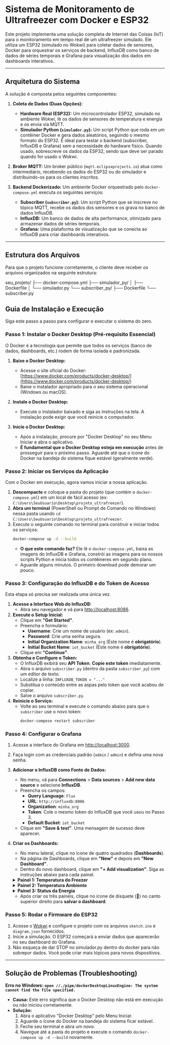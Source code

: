 # Sistema de Monitoramento de Ultrafreezer com Docker e ESP32

Este projeto implementa uma solução completa de Internet das Coisas (IoT) para o monitoramento em tempo real de um ultrafreezer simulado. Ele utiliza um ESP32 (simulado no Wokwi) para coletar dados de sensores, Docker para orquestrar os serviços de backend, InfluxDB como banco de dados de séries temporais e Grafana para visualização dos dados em dashboards interativos.

---

## Arquitetura do Sistema

A solução é composta pelos seguintes componentes:

1.  **Coleta de Dados (Duas Opções):**
    * **Hardware Real (ESP32):** Um microcontrolador ESP32, simulado no ambiente Wokwi, lê os dados de sensores de temperatura e energia e os envia via MQTT.
    * **Simulador Python (`simulador.py`):** Um script Python que roda em um contêiner Docker e gera dados aleatórios, seguindo o mesmo formato do ESP32. É ideal para testar o backend (subscriber, InfluxDB e Grafana) sem a necessidade do hardware físico. Quando usado, sobrescreve os dados da ESP32, sendo que deve ser parado quando for usado o Wokwi.

2.  **Broker MQTT:** Um broker público (`mqtt.eclipseprojects.io`) atua como intermediário, recebendo os dados do ESP32 ou do simulador e distribuindo-os para os clientes inscritos.

3.  **Backend Dockerizado:** Um ambiente Docker orquestrado pelo `docker-compose.yml` executa os seguintes serviços:
    * **Subscriber (`subscriber.py`):** Um script Python que se inscreve no tópico MQTT, recebe os dados dos sensores e os grava no banco de dados InfluxDB.
    * **InfluxDB:** Um banco de dados de alta performance, otimizado para armazenar dados de séries temporais.
    * **Grafana:** Uma plataforma de visualização que se conecta ao InfluxDB para criar dashboards interativos.

---

## Estrutura dos Arquivos

Para que o projeto funcione corretamente, o cliente deve receber os arquivos organizados na seguinte estrutura:

seu_projeto/
├── docker-compose.yml
├── simulador_py/
│   ├── Dockerfile
│   └── simulador.py
└── subscriber_py/
    ├── Dockerfile
    └── subscriber.py


## Guia de Instalação e Execução

Siga este passo a passo para configurar e executar o sistema do zero.

### Passo 1: Instalar o Docker Desktop (Pré-requisito Essencial)

O Docker é a tecnologia que permite que todos os serviços (banco de dados, dashboards, etc.) rodem de forma isolada e padronizada.

1.  **Baixe o Docker Desktop:**
    * Acesse o site oficial do Docker: [https://www.docker.com/products/docker-desktop/](https://www.docker.com/products/docker-desktop/)
    * Baixe o instalador apropriado para o seu sistema operacional (Windows ou macOS).

2.  **Instale o Docker Desktop:**
    * Execute o instalador baixado e siga as instruções na tela. A instalação pode exigir que você reinicie o computador.

3.  **Inicie o Docker Desktop:**
    * Após a instalação, procure por "Docker Desktop" no seu Menu Iniciar e abra o aplicativo.
    * **É fundamental que o Docker Desktop esteja em execução** antes de prosseguir para o próximo passo. Aguarde até que o ícone do Docker na bandeja do sistema fique estável (geralmente verde).

### Passo 2: Iniciar os Serviços da Aplicação

Com o Docker em execução, agora vamos iniciar a nossa aplicação.

1.  **Descompacte** e coloque a pasta do projeto (que contém o `docker-compose.yml`) em um local de fácil acesso (ex: `C:\Users\SeuUsuario\Desktop\projeto_ultrafreezer`).
2.  **Abra um terminal** (PowerShell ou Prompt de Comando no Windows) nessa pasta usando `cd C:\Users\SeuUsuario\Desktop\projeto_ultrafreezer`.
3.  Execute o seguinte comando no terminal para construir e iniciar todos os serviços:
    ```bash
    docker-compose up -d --build
    ```
    * **O que este comando faz?** Ele lê o `docker-compose.yml`, baixa as imagens do InfluxDB e Grafana, constrói as imagens para os nossos scripts Python e inicia todos os contêineres em segundo plano.
    * Aguarde alguns minutos. O primeiro download pode demorar um pouco.

### Passo 3: Configuração do InfluxDB e do Token de Acesso

Esta etapa só precisa ser realizada uma única vez.

1.  **Acesse a Interface Web do InfluxDB:**
    * Abra seu navegador e vá para [http://localhost:8086](http://localhost:8086).
2.  **Execute o Setup Inicial:**
    * Clique em **"Get Started"**.
    * Preencha o formulário:
        * **Username**: Crie um nome de usuário (ex: `admin`).
        * **Password**: Crie uma senha segura.
        * **Initial Organization Name**: `minha_org` (Este nome é **obrigatório**).
        * **Initial Bucket Name**: `iot_bucket` (Este nome é **obrigatório**).
    * Clique em **"Continue"**.
3.  **Obtenha e Configure o Token:**
    * O InfluxDB exibirá seu **API Token**. **Copie este token** imediatamente.
    * Abra o arquivo `subscriber.py` (dentro da pasta `subscriber_py`) com um editor de texto.
    * Localize a linha: `INFLUXDB_TOKEN = "..."`
    * Substitua o conteúdo entre as aspas pelo token que você acabou de copiar.
    * Salve o arquivo `subscriber.py`.
4.  **Reinicie o Serviço:**
    * Volte ao seu terminal e execute o comando abaixo para que o `subscriber` use o novo token:
        ```bash
        docker-compose restart subscriber
        ```

### Passo 4: Configurar o Grafana

1.  Acesse a interface do Grafana em [http://localhost:3000](http://localhost:3000).
2.  Faça login com as credenciais padrão (`admin` / `admin`) e defina uma nova senha.
3.  **Adicionar o InfluxDB como Fonte de Dados:**
    * No menu, vá para **Connections** > **Data sources** > **Add new data source** e selecione **InfluxDB**.
    * Preencha os campos:
        * **Query Language**: `Flux`
        * **URL**: `http://influxdb:8086`
        * **Organization**: `minha_org`
        * **Token**: Cole o mesmo token do InfluxDB que você usou no Passo 3.
        * **Default Bucket**: `iot_bucket`
    * Clique em **"Save & test"**. Uma mensagem de sucesso deve aparecer.

4.  **Criar os Dashboards:**
    * No menu lateral, clique no ícone de quatro quadrados (**Dashboards**).
    * Na página de Dashboards, clique em **"New"** e depois em **"New Dashboard"**.
    * Dentro do novo dashboard, clique em **"+ Add visualization"**. Siga as instruções abaixo para cada painel.

    <details>
    <summary><strong>Painel 1: Temperatura do Freezer</strong></summary>

    1.  Na tela de criação, selecione **"InfluxDB"** como a fonte de dados (Data Source).
    2.  Cole a seguinte consulta **Flux** no editor:
        ```flux
        from(bucket: "iot_bucket")
          |> range(start: v.timeRangeStart, stop: v.timeRangeStop)
          |> filter(fn: (r) => r["_measurement"] == "dados_sensores")
          |> filter(fn: (r) => r["_field"] == "temperatura_freezer")
          |> yield(name: "Temperatura Freezer")
        ```
    3.  No painel direito, em "Panel options", defina o **Title** como `Temperatura do Freezer`.
    4.  Em "Standard options", defina a **Unit** como `Temperature > Celsius (°C)`.
    5.  Clique em **"Apply"** para adicionar o painel.
    </details>

    <details>
    <summary><strong>Painel 2: Temperatura Ambiente</strong></summary>

    1.  Clique em "+ Add visualization" novamente.
    2.  Selecione **"InfluxDB"** como a fonte de dados.
    3.  Cole a seguinte consulta **Flux** no editor:
        ```flux
        from(bucket: "iot_bucket")
          |> range(start: v.timeRangeStart, stop: v.timeRangeStop)
          |> filter(fn: (r) => r["_measurement"] == "dados_sensores")
          |> filter(fn: (r) => r["_field"] == "temperatura_ambiente")
          |> yield(name: "Temperatura Ambiente")
        ```
    4.  No painel direito, defina o **Title** como `Temperatura Ambiente` e a **Unit** como `Temperature > Celsius (°C)`.
    5.  Clique em **"Apply"**.
    </details>

    <details>
    <summary><strong>Painel 3: Status da Energia</strong></summary>

    1.  Clique em "+ Add visualization".
    2.  Selecione **"InfluxDB"** como a fonte de dados.
    3.  Cole a seguinte consulta **Flux**:
        ```flux
        from(bucket: "iot_bucket")
          |> range(start: v.timeRangeStart, stop: v.timeRangeStop)
          |> filter(fn: (r) => r["_measurement"] == "dados_sensores")
          |> filter(fn: (r) => r["_field"] == "status_energia")
          |> yield(name: "Status Energia")
        ```
    4.  No painel direito, mude a **Visualization** para **"State timeline"**.
    5.  Em **Value mappings**, configure duas regras:
        * **Regra 1:** `Value`: `1`, `Display text`: `Ligado`, `Color`: `green`.
        * **Regra 2:** `Value`: `0`, `Display text`: `Desligado`, `Color`: `red`.
    6.  Defina o **Title** como `Status da Energia`.
    7.  Clique em **"Apply"**.
       
    </details>

    * Após criar os três painéis, clique no ícone de disquete (💾) no canto superior direito para **salvar o dashboard**.

### Passo 5: Rodar o Firmware do ESP32

1.  Acesse o [Wokwi](https://wokwi.com/) e configure o projeto com os arquivos `sketch.ino` e `diagram.json` fornecidos.
2.  Inicie a simulação. O ESP32 começará a enviar dados que aparecerão no seu dashboard do Grafana.
3.  Não esqueça de dar STOP no simulador.py dentro do docker para não sobrepor dados. Você pode criar mais tópicos para novos dispositivos.

---

## Solução de Problemas (Troubleshooting)

**Erro no Windows: `open //./pipe/dockerDesktopLinuxEngine: The system cannot find the file specified.`**

* **Causa:** Este erro significa que o Docker Desktop não está em execução ou não iniciou corretamente.
* **Solução:**
    1.  Abra o aplicativo "Docker Desktop" pelo Menu Iniciar.
    2.  Aguarde o ícone do Docker na bandeja do sistema ficar estável.
    3.  Feche seu terminal e abra um novo.
    4.  Navegue até a pasta do projeto e execute o comando `docker-compose up -d --build` novamente.
